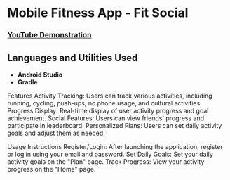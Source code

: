 ﻿# 
 <h1>Mobile Fitness App - Fit Social</h1>

 ### [YouTube Demonstration](https://youtu.be/6po3teku5S4)

<h2>Languages and Utilities Used</h2>

- <b>Android Studio</b> 
- <b>Gradle</b>

Features
  Activity Tracking: Users can track various activities, including running, cycling, push-ups, no phone usage, and cultural activities.
  Progress Display: Real-time display of user activity progress and goal achievement.
  Social Features: Users can view friends' progress and participate in leaderboard.
  Personalized Plans: Users can set daily activity goals and adjust them as needed.

Usage Instructions
  Register/Login: After launching the application, register or log in using your email and password.
  Set Daily Goals: Set your daily activity goals on the "Plan" page.
  Track Progress: View your activity progress on the "Home" page.
  
